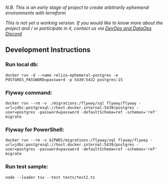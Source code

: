 *N.B. This is an early stage of project to create arbitrarily ephemeral environments with terraform*

*This is not yet a working version. If you would like to know more about the project and / or participate in it, contact us via [DevOps and DataOps Discord](https://devopscommunity.org)*


## Development Instructions

### Run local db:

```
docker run -d --name reliza-ephemeral-postgres -e POSTGRES_PASSWORD=password -p 5439:5432 postgres:15
```

### Flyway command:

```
docker run --rm -v ./migrations:/flyway/sql flyway/flyway -url=jdbc:postgresql://host.docker.internal:5439/postgres -user=postgres -password=password -defaultSchema=ref -schemas='ref' migrate
```

### Flyway for PowerShell:
```
docker run --rm -v ${PWD}/migrations:/flyway/sql flyway/flyway -url=jdbc:postgresql://host.docker.internal:5439/postgres -user=postgres -password=password -defaultSchema=ref -schemas='ref' migrate
```

### Run test sample:

```
node --loader tsx --test tests/test2.ts
```